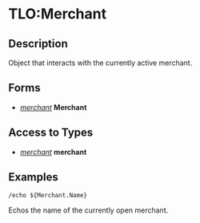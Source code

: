 # TLO:Merchant

## Description

Object that interacts with the currently active merchant.

## Forms

* [_merchant_](../data-types/datatype-merchant.md) **Merchant**

## Access to Types

* [_merchant_](../data-types/datatype-merchant.md) **merchant**

## Examples

`/echo ${Merchant.Name}`

Echos the name of the currently open merchant.
